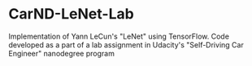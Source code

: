 # CarND-LeNet-Lab
Implementation of Yann LeCun's "LeNet" using TensorFlow. Code developed as a part of a lab assignment in Udacity's "Self-Driving Car Engineer" nanodegree program
